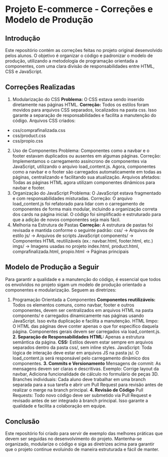 # Projeto E-commerce - Correções e Modelo de Produção
## Introdução
Este repositório contém as correções feitas no projeto original desenvolvido pelos alunos. O objetivo é organizar o código e padronizar o modelo de produção, utilizando a metodologia de programação orientada a componentes, com uma clara divisão de responsabilidades entre HTML, CSS e JavaScript.

## Correções Realizadas
1. Modularização do CSS
**Problema:** O CSS estava sendo inserido diretamente nas páginas HTML.
**Correção:** Todos os estilos foram movidos para arquivos CSS separados, localizados na pasta css. Isso garante a separação de responsabilidades e facilita a manutenção do código.
Arquivos CSS criados:
- css/comprafinalizada.css
- css/product.css
- css/propio.css
2. Uso de Componentes
Problema: Componentes como a navbar e o footer estavam duplicados ou ausentes em algumas páginas.
Correção: Implementamos o carregamento assíncrono de componentes via JavaScript, utilizando o arquivo load_content.js. Agora, componentes como a navbar e o footer são carregados automaticamente em todas as páginas, centralizando e facilitando sua atualização.
Arquivos afetados: Todas as páginas HTML agora utilizam componentes dinâmicos para navbar e footer.
3. Organização do JavaScript
Problema: O JavaScript estava fragmentado e com responsabilidades misturadas.
Correção: O arquivo load_content.js foi refatorado para lidar com o carregamento de componentes de forma mais modular, incluindo a organização correta dos cards na página inicial. O código foi simplificado e estruturado para que a adição de novos componentes seja mais fácil.
4. Melhoria na Estrutura de Pastas
**Correção:** A estrutura de pastas foi revisada e mantida conforme o seguinte padrão:
css/ → Arquivos de estilo
js/ → Arquivos de scripts JavaScript
components/ → Componentes HTML reutilizáveis (ex.: navbar.html, footer.html, etc.)
imgs/ → Imagens usadas no projeto
index.html, product.html, comprafinalizada.html, propio.html → Páginas principais
## Modelo de Produção a Seguir
Para garantir a qualidade e a manutenção do código, é essencial que todos os envolvidos no projeto sigam um modelo de produção orientado a componentes e modularização. Seguem as diretrizes:

1. Programação Orientada a Componentes
**Componentes reutilizáveis:** Todos os elementos comuns, como navbar, footer e outros componentes, devem ser centralizados em arquivos HTML na pasta components/ e carregados dinamicamente nas páginas usando JavaScript. Isso evita duplicação e facilita a manutenção.
HTML limpo: O HTML das páginas deve conter apenas o que for específico daquela página. Componentes gerais devem ser carregados via load_content.js.
**2. Separação de Responsabilidades**
**HTML:** Apenas a estrutura semântica da página.
**CSS:** Estilos devem estar sempre em arquivos separados dentro da pasta css/, sem inline styles.
JavaScript: Toda lógica de interação deve estar em arquivos JS na pasta js/. O load_content.js será responsável pelo carregamento dinâmico dos componentes.
**3. Commits e Versionamento**
Mensagens de commit: As mensagens devem ser claras e descritivas. Exemplo: Corrige layout da navbar, Adiciona funcionalidade de cálculo no formulário de peças 3D.
Branches individuais: Cada aluno deve trabalhar em uma branch separada para a sua tarefa e abrir um Pull Request para revisão antes de realizar o merge na branch principal.
**4. Revisão de Código**
Pull Requests: Todo novo código deve ser submetido via Pull Request e revisado antes de ser integrado à branch principal. Isso garante a qualidade e facilita a colaboração em equipe.

## Conclusão
Este repositório foi criado para servir de exemplo das melhores práticas que devem ser seguidas no desenvolvimento do projeto. Mantenha-se organizado, modularize o código e siga as diretrizes acima para garantir que o projeto continue evoluindo de maneira estruturada e fácil de manter.